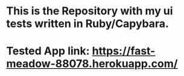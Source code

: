 # This is the Repository with my ui tests written in Ruby/Capybara.
# Tested App link: https://fast-meadow-88078.herokuapp.com/